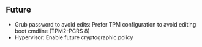 ## Future

 - Grub password to avoid edits: Prefer TPM configuration to avoid editing boot cmdline (TPM2-PCRS 8)
 - Hypervisor: Enable future cryptographic policy